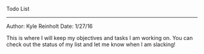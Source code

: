 Todo List 
***

Author: Kyle Reinholt 
Date: 1/27/16

This is where I will keep my objectives and tasks I am working on. You can check out the status of my list and let me know when I am slacking! 

